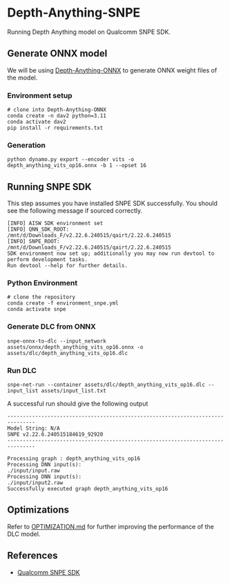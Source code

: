 # Depth-Anything-SNPE
Running Depth Anything model on Qualcomm SNPE SDK.

## Generate ONNX model

We will be using [Depth-Anything-ONNX](https://github.com/fabio-sim/Depth-Anything-ONNX/tree/main) to generate ONNX weight files of the model. 

### Environment setup
```
# clone into Depth-Anything-ONNX
conda create -n dav2 python=3.11
conda activate dav2
pip install -r requirements.txt
```
### Generation
```
python dynamo.py export --encoder vits -o depth_anything_vits_op16.onnx -b 1 --opset 16
```

## Running SNPE SDK
This step assumes you have installed SNPE SDK successfully. You should see the following message if sourced correctly.
```
[INFO] AISW SDK environment set
[INFO] QNN_SDK_ROOT: /mnt/d/Downloads_F/v2.22.6.240515/qairt/2.22.6.240515
[INFO] SNPE_ROOT: /mnt/d/Downloads_F/v2.22.6.240515/qairt/2.22.6.240515
SDK environment now set up; additionally you may now run devtool to perform development tasks.
Run devtool --help for further details.
```

### Python Environment
```
# clone the repository
conda create -f environment_snpe.yml
conda activate snpe
```

### Generate DLC from ONNX
```
snpe-onnx-to-dlc --input_network assets/onnx/depth_anything_vits_op16.onnx -o assets/dlc/depth_anything_vits_op16.dlc
```

### Run DLC 
```
snpe-net-run --container assets/dlc/depth_anything_vits_op16.dlc --input_list assets/input_list.txt
```

A successful run should give the following output
```
-------------------------------------------------------------------------------
Model String: N/A
SNPE v2.22.6.240515184619_92920
-------------------------------------------------------------------------------

Processing graph : depth_anything_vits_op16
Processing DNN input(s):
./input/input.raw
Processing DNN input(s):
./input/input2.raw
Successfully executed graph depth_anything_vits_op16
```

## Optimizations

Refer to [OPTIMIZATION.md](./OPTIMIZATION.md) for further improving the performance of the DLC model.

## References
- [Qualcomm SNPE SDK](https://docs.qualcomm.com/bundle/publicresource/topics/80-63442-2/introduction.html)